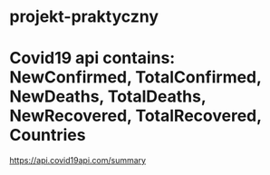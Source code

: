 # projekt-praktyczny
# Covid19 api contains: NewConfirmed, TotalConfirmed, NewDeaths, TotalDeaths, NewRecovered, TotalRecovered, Countries
https://api.covid19api.com/summary
